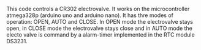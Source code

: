 This code controls a CR302 electrovalve. It works on the microcontroller atmega328p (arduino uno and arduino nano). It has thre modes of operation: OPEN, AUTO and CLOSE. In OPEN mode the electrovalve stays open, in CLOSE mode the electrovalve stays close and in AUTO mode the electo valve is command by a alarm-timer implemented in the RTC module DS3231.